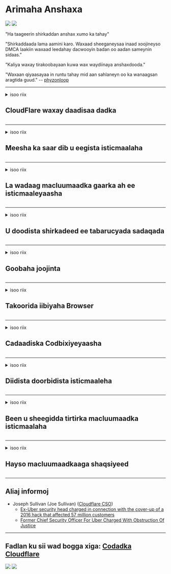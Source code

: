 # Arimaha Anshaxa

![](https://codeberg.org/crimeflare/stop_cloudflare/media/branch/master/image/itsreallythatbad.jpg)
![](https://codeberg.org/crimeflare/stop_cloudflare/media/branch/master/image/telegram/c81238387627b4bfd3dcd60f56d41626.jpg)

"Ha taageerin shirkaddan anshax xumo ka tahay"

"Shirkaddaada lama aamini karo. Waxaad sheeganeysaa inaad xoojineyso DMCA laakiin waxaad leedahay dacwooyin badan oo aadan sameynin sidaas."

"Kaliya waxay tirakoobayaan kuwa wax waydiinaya anshaxdooda."

"Waxaan qiyaasayaa in runtu tahay mid aan sahlaneyn oo ka wanaagsan aragtida guud."  -- [phyzonloop](https://twitter.com/phyzonloop)


---


<details>
<summary>isoo riix

## CloudFlare waxay daadisaa dadka
</summary>


Cloudflare waxay u diraysaa emails macaamiisha isticmaaleyaasha Cloudflare.

- Kaliya u dir emayllada macaamiisha dooratay
- Marka adeegsaduhu dhaho "Jooji", ka dib jooji dirista emaylka

Taasi way fududahay. Laakiin Cloudflare dan kama gelin.
Cloudflare wuxuu sheegay in adeeggooda ay joojin karaan dhamaan kuwa wax weerara ama weeraraya.
Sideen u joojin karnaa Cloudflare anaga oo aan dhaqaajin Cloudflare?


| 🖼 | 🖼 |
| --- | --- |
| ![](https://codeberg.org/crimeflare/stop_cloudflare/media/branch/master/image/cfspam01.jpg) | ![](https://codeberg.org/crimeflare/stop_cloudflare/media/branch/master/image/cfspam03.jpg) |
| ![](https://codeberg.org/crimeflare/stop_cloudflare/media/branch/master/image/cfspam02.jpg) | ![](https://codeberg.org/crimeflare/stop_cloudflare/media/branch/master/image/cfspambrittany.jpg)<br>![](https://codeberg.org/crimeflare/stop_cloudflare/media/branch/master/image/cfspamtwtr.jpg) |

</details>

---

<details>
<summary>isoo riix

## Meesha ka saar dib u eegista isticmaalaha
</summary>


Cloudflare faafreebka dib u eegista xun.
Haddii aad ku dhejiso qoraalka 'anti-Cloudflare' Twitter, waxaad fursad u leedahay inaad jawaab ka hesho shaqaalaha Cloudflare oo leh "Maya, maahan" farriin.
Haddii aad ku dhajiso faallooyinka xun bog kasta oo dib u eegis ah, waxay isku dayi doonaan inay faafiyaan.


| 🖼 | 🖼 |
| --- | --- |
| ![](https://codeberg.org/crimeflare/stop_cloudflare/media/branch/master/image/cfcenrev_01.jpg)<br>![](https://codeberg.org/crimeflare/stop_cloudflare/media/branch/master/image/cfcenrev_02.jpg) | ![](https://codeberg.org/crimeflare/stop_cloudflare/media/branch/master/image/cfcenrev_03.jpg) |

</details>

---

<details>
<summary>isoo riix

## La wadaag macluumaadka gaarka ah ee isticmaaleyaasha
</summary>


Cloudflare waxay leedahay dhibaato kadeedis ballaaran.
Cloudflare waxay wadaagaan macluumaadka shaqsiyadeed ee kuwa ka cabanaya bogagga martigeliyay.
Mararka qaarkood waxay kaa codsadaan inaad keento Aqoonsigaaga saxda ah.
Haddii aadan dooneynin in lagu kadeedo, lagu weeraro, wareejiyo ama la dilo, waxaa fiican inaad ka fogaato bogagga internetka ee Cloudflared.


| 🖼 | 🖼 |
| --- | --- |
| ![](https://codeberg.org/crimeflare/stop_cloudflare/media/branch/master/image/cfdox_what.jpg) | ![](https://codeberg.org/crimeflare/stop_cloudflare/media/branch/master/image/cfdox_swat.jpg) |
| ![](https://codeberg.org/crimeflare/stop_cloudflare/media/branch/master/image/cfdox_kill.jpg) | ![](https://codeberg.org/crimeflare/stop_cloudflare/media/branch/master/image/cfdox_threat.jpg) |
| ![](https://codeberg.org/crimeflare/stop_cloudflare/media/branch/master/image/cfdox_dox.jpg) | ![](https://codeberg.org/crimeflare/stop_cloudflare/media/branch/master/image/cfdox_ex1.jpg)<br>![](https://codeberg.org/crimeflare/stop_cloudflare/media/branch/master/image/cfdox_ex2.jpg) |

</details>

---

<details>
<summary>isoo riix

## U doodista shirkadeed ee tabarucyada sadaqada
</summary>


CloudFlare waxay weydiisaneysaa tabaruc sadaqo ah.
Waa wax laga naxo in shirkad Mareykan ah ay weydiisato hay'ad samafal oo ay weheliso ururro aan macaash doon ahayn oo leh sababo wanaagsan.
Haddii aad jeceshahay inaad dadka xayirto ama lumiso waqtiga dadka kale, waxaad ubaahnaan kartaa inaad ku amarto xoogaa pizzas qaar ka mid ah shaqaalaha Cloudflare.


![](https://codeberg.org/crimeflare/stop_cloudflare/media/branch/master/image/cfdonate.jpg)

</details>

---

<details>
<summary>isoo riix

## Goobaha joojinta
</summary>


Maxaad samayn doontaa haddii boggaagu si kedis ah hoos ugu dhaco?
Waxaa jira warbixino sheegaya in Cloudflare uu tirtirayo qaabeynta isticmaalaha ama joojinta adeegga bilaa digniin, aamusnaan.
Waxaan kugula talineynaa inaad heshid adeeg bixiye wanaagsan.

![](https://codeberg.org/crimeflare/stop_cloudflare/media/branch/master/image/cftmnt.jpg)

</details>

---

<details>
<summary>isoo riix

## Takoorida iibiyaha Browser
</summary>


CloudFlare waxay siineysaa daaweyn laxiriira kuwa isticmaalaya Firefox halka ay daryeel cadaawad u siineyso isticmaaleyaasha kuwa aan aheyn Tor-Browser-ka Tor.
Isticmaalayaasha Tor ee si sax ah u diida inay dilaan javascript-ka bilaashka ah sidoo kale waxay helaan daaweyn cadaawad leh.
Sinnaan-helitaankan ayaa ah xad-gudub dhexdhexaadnimo shabakadeed iyo ku takri-fal awoodeed.

![](https://codeberg.org/crimeflare/stop_cloudflare/media/branch/master/image/browdifftbcx.gif)

- Bidix: Tor Browser, Midig: Chrome. Cinwaan IP isku mid ah.

![](https://codeberg.org/crimeflare/stop_cloudflare/media/branch/master/image/browserdiff.jpg)

- Bidix: Tor Browser Javascript Naafoobay, Kuki waa kartibay
- Midig: Chrome Javascript karti u leeyahay, cookie naafo ah

![](https://codeberg.org/crimeflare/stop_cloudflare/media/branch/master/image/cfsiryoublocked.jpg)

- QuteBrowser (biraawsar yar) oo aan lahayn Tor (Clearnet IP)

| ***Browser*** | ***Helitaan daaweyn*** |
| --- | --- |
| Tor Browser (Javascript kartibay) | marin loo oggol yahay |
| Firefox (Javascript kartibay) | helitaan liita |
| Chromium (Javascript kartibay) | helitaan liita |
| Chromium or Firefox (Javascript waa naafo) | diidmo gelid |
| Chromium or Firefox (Kuki waa naafo yahay) | diidmo gelid |
| QuteBrowser | diidmo gelid |
| lynx | diidmo gelid |
| w3m | diidmo gelid |
| wget | diidmo gelid |


Waa maxay sababta aadan u adeegsan batoonka Audio si loo xalliyo loollanka fudud?

Haa, waxaa jira badhan maqal ah, laakiin had iyo jeer kama shaqeyso Tor.
Fariintan waad heli doontaa markaad gujiso:

```
Isku day mar dambe
Kumbuyuutarkaaga ama shabakadaada ayaa laga yaabaa inay diraan weydiimo otomaatig ah.
Si loo ilaaliyo adeegsadeyaashayada, kama shaqeyn karno dalabkaaga hadda.
Faahfaahin dheeraad ah booqo boggayaga caawinta
```

</details>

---

<details>
<summary>isoo riix

## Cadaadiska Codbixiyeyaasha
</summary>


Codbixiyaasha gobolada Mareykanka waxay isdiiwaangalinayaan inay ugu dambeyntii u codeeyaan iyagoo adeegsanaya websaydhada xogheynta gobolka ee degenaanshahooda.
Xafiisyada xoghayayaasha gobolka ee ay maamusho Jamhuuriga ayaa ku hawlan cabudhinta codbixiyeyaasha iyaga oo ku xareynaya websaydhka xoghayaha gobolka ee loo maro Cloudflare.
Daaweynta cadawga ee Cloudflare ee isticmaaleyaasha Tor, mowqifkeeda MITM oo ah xarun dhexe ee ilaalinteeda, iyo doorkeeda waxyeellada leh guud ahaan waxay ka dhigeysaa in codbixiyayaashu ka caga jiidayaan inay isdiiwaangeliyaan.
Gaar ahaan liistarradu waxay qaabilaan sirta.
Foomamka diiwaangelinta codbixiyeyaasha ayaa aruurinaya macluumaad xasaasi ah oo ku saabsan ku tiirsanaanta siyaasadeed ee cod-bixiyaha, cinwaanka muuqaalka qofka, lambarka amniga bulshada, iyo taariikhda dhalashada.
Gobollada badankood waxay sameyaan qayb keliya macluumaadkaas si caam ah oo la heli karo, laakiin Cloudflare waxay aragtaa macluumaadkaas oo dhan marka qof diiwaangaliyo codbixinta.

Ogsoonow in diiwaangelinta waraaqu aysan wax u dhimeynin Cloudflare maxaa yeelay xoghayaha shaqaalaha shaqaalaha gelitaanka xogta gobolka waxay u badan tahay inay u adeegsadaan websaydhka Cloudflare inay galaan xogta.

| 🖼 | 🖼 |
| --- | --- |
| ![](https://codeberg.org/crimeflare/stop_cloudflare/media/branch/master/image/cfvotm_01.jpg) | ![](https://codeberg.org/crimeflare/stop_cloudflare/media/branch/master/image/cfvotm_02.jpg) |

- Change.org waa degel caan ah oo aruurinta codadka isla markaana wax ka qabta.
“dadka meelkasta waxay bilaabayaan ololeyaal, abaabulayaan taageerayaal, iyo kala shaqeynta go'aanada si ay u xalliyaan xalka.”
Nasiib darrose, dad badani ma arki karaan Change.org marwalba oo ay ugu wacan tahay filterka gardaradda leh ee Cloudflare.
Waxaa laga hor joogsaday inay saxeexaan codsiga, sidaas darteedna ay uga saaraan hanaan dimuqraadiyadeed.
Adeegsiga madal kale oo aan daruur lahayn sida OpenPetition ayaa ka caawiya hagaajinta dhibaatada.

| 🖼 | 🖼 |
| --- | --- |
| ![](https://codeberg.org/crimeflare/stop_cloudflare/media/branch/master/image/changeorgasn.jpg) | ![](https://codeberg.org/crimeflare/stop_cloudflare/media/branch/master/image/changeorgtor.jpg) |

- Cloudflare's "Mashruuca Athenian" wuxuu siiyaa difaac heer-caalami ah shabakadaha doorashada ee heer gobol iyo degmo.
Waxay yiraahdeen "xubnahooda ayaa marin u heli kara macluumaadka doorashada iyo diiwaangelinta codbixiyeyaasha" laakiin tani waa been sababtoo ah dad badan ayaan kaliya ka dhex karin karin goobta.

</details>

---

<details>
<summary>isoo riix

## Diidista doorbidista isticmaaleha
</summary>


Haddii aad ka baxdo wax, waxaad filanaysaa inaadan helin emayl ku saabsan.
Cloudflare waxay iska indhatiraysaa doorbidista isticmaaleyaasha waxayna la wadaagaan xogta shirkadaha shirkadaha saddexaad iyada oo aan rukhsad laga helin macaamiisha.
Haddii aad isticmaaleyso qorshahooda bilaashka ah, waxay mararka qaarkood kuu soo diraan emayl iyagoo ku weydiinaya inaad iibsato rukummada billaha ah.

![](https://codeberg.org/crimeflare/stop_cloudflare/media/branch/master/image/cfviopl_tp.jpg)

</details>

---

<details>
<summary>isoo riix

## Been u sheegidda tirtirka macluumaadka isticmaalaha
</summary>


Marka loo eego boggan macaamiisha hore ee 'Cloudflare', Cloudflare wuxuu ka been sheegayaa tirtirka akoonnada.
Maalmahan, shirkado badan ayaa xafida macluumaadkaaga ka dib markii aad xidho ama xirto koontadaada.
Shirkadaha fiican badankood waxay ku sheegaan siyaasadooda gaarka ah.
Cloudflare? Maya.

```
2019-08-05 CloudFlare waxay ii soo dirtay xaqiijin ah inay meesha ka saareen akoonkeyga.
2019-10-02 Waxaan email ka helay CloudFlare "maxaa yeelay waxaan ahay macmiil"
```

Cloudflare kama aqoon ereyga "saar".
Haddii runtii meesha laga saaro, muxuu macmiilkan hore u helay emayl?
Wuxuu sidoo kale xusay in siyaasada gaarka ee Cloudflare aysan xusin arintaas.

```
Siyaasadooda cusub ee asturnaanta ma xusaan wax macluumaad ah oo laga haynayo muddo sannad ah.
```

![](https://codeberg.org/crimeflare/stop_cloudflare/media/branch/master/image/cfviopl_notdel.jpg)

Sideed ku kalsoonaan kartaa Cloudflare haddii siyaasadooda qaaska ay tahay LIE?

</details>

---

<details>
<summary>isoo riix

## Hayso macluumaadkaaga shaqsiyeed
</summary>


Tirtirka koontada Cloudflare waa heer adag.

```
Gudbi tigidh taageero adiga oo adeegsanaya qaybta "Koontada",
oo weyddiiso tirtirka koontada qaybta fariinta.
Waa inaadan lahayn domains ama kaararka deynta ee koontadaada kahor intaadan dalbanin tirtirka.
```

Waxaad heli doontaa emaylkan xaqiijinta.

![](https://codeberg.org/crimeflare/stop_cloudflare/media/branch/master/image/cf_deleteandkeep.jpg)

"Waxaan bilownay inaanu ka baaraandegno codsigaaga tirtirka" laakiin "Waxaan sii wadaynaa inaanu kaydinno macluumaadkaaga shakhsiyeed".

Miyaad "aamini kartaa" tan?

</details>

---

## Aliaj informoj

- Joseph Sullivan (Joe Sullivan) ([Cloudflare CSO](https://twitter.com/eastdakota/status/1296522269313785862))
  - [Ex-Uber security head charged in connection with the cover-up of a 2016 hack that affected 57 million customers](https://www.businessinsider.com/uber-data-hack-security-head-joe-sullivan-charged-cover-up-2020-8)
  - [Former Chief Security Officer For Uber Charged With Obstruction Of Justice](https://www.justice.gov/usao-ndca/pr/former-chief-security-officer-uber-charged-obstruction-justice)


---

## Fadlan ku sii wad bogga xiga:   [Codadka Cloudflare](../PEOPLE.md)

![](https://codeberg.org/crimeflare/stop_cloudflare/media/branch/master/image/freemoldybread.jpg)
![](https://codeberg.org/crimeflare/stop_cloudflare/media/branch/master/image/cfisnotanoption.jpg)
